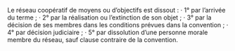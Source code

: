 Le réseau coopératif de moyens ou d’objectifs est dissout :
· 1° par l’arrivée du terme ;
· 2° par la réalisation ou l’extinction de son objet ;
· 3° par la décision de ses membres dans les conditions prévues dans la convention ;
· 4° par décision judiciaire ;
· 5° par dissolution d’une personne morale membre du réseau, sauf clause contraire de la
convention.